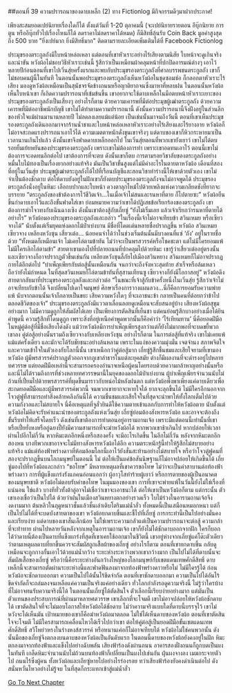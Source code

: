 ##ตอนที่ 39 ความปรารถนาของดาบเหล็ก (2)
ทาง Fictionlog มีกิจกรรมดีๆมาฝากประกาศ!



เพียงสะสมยอดเปย์นิยายเรื่องใดก็ได้ ตั้งแต่วันที่ 1-20 ตุลาคมนี้
(จะเปย์นิยายรายตอน อีบุ๊กนิยาย การตูน หรืออีบุ๊กทั่วไปเรื่องไหนก็ได้ ลดราคาไม่ลดราคาได้หมด)
ก็มีสิทธิ์ลุ้นรับ Coin Back มูลค่าสูงสุดถึง 500 บาท
"ยิ่งเปย์มาก ยิ่งมีสิทธิ์มาก"
ติดตามรายละเอียดเพิ่มเติมได้ที่ Facebook Fictionlog





ประมุขรองตระกูลถังมีใบหน้าหล่อเหลา
แต่ตอนที่เขาหัวเราะอย่างไร้เสียงตามนิสัย ใบหน้าจะดูเกินจริงและน่าขัน
หวังผ้อไม่ชอบวิธีหัวเราะเช่นนี้ รู้สึกว่าเป็นเหมือนผ้าคลุมหน้าที่ปกปิดอารมณ์ต่างๆ เอาไว้
หลายปีก่อนตอนที่เขาไปเวิ่นสุ่ยครั้งแรกและพบกับประมุขรองตระกูลถังที่ศาลบรรพชนตระกูลถัง เขาก็ไม่ชอบคนผู้นี้ในทันที
ในตอนนั้นพอประมุขรองตระกูลถังเห็นหวังผ้อในชุดซอมซ่อ ก็กลอกตาหัวเราะไร้เสียง มองดูหวังผ้อเหมือนเป็นสุนัขจรจัดข้างถนนหรือญาติยากจนซึ่งมาหาที่หลบฝน
ในตอนนั้นหวังผ้อเห็นใบหน้าเขา ก็เกิดความปรารถนาที่เข้มข้นขึ้น
เขาอยากจะใช้ดาบเหล็กในมือตบหน้าหัวเราะเยาะของประมุขรองตระกูลถังเป็นเสี่ยงๆ
อย่างไรก็ตาม ด้วยความเคารพที่มีต่อประมุขผู้เฒ่าตระกูลถัง ด้วยความเคารพที่มีต่ออาชีพนักบัญชี เขาไม่ได้ทำตามความปรารถนานี้
ดังนั้นความปรารถนานี้จึงฝังอยู่ในส่วนลึกของหัวใจแม้ผ่านมานานหลายปี ไม่ลดลงเลยแม้แต่น้อย
เป็นเช่นนั้นมาจนถึงวันนี้ ตอนที่เขาเห็นประมุขรองตระกูลถังเดินออกมาจากร้านน้ำชาและใบหน้าหล่อเหลาหัวเราะอย่างไร้เสียงและไร้ยางอาย หวังผ้อก็ไม่อาจสะกดแรงปรารถนาเอาไว้ได้
ความเมตตาหนักดั่งขุนเขาจริงๆ แต่ดาบของเขาก็หิวกระหายมาเป็นเวลานานเกินไปแล้ว
ดังนั้นเขาจึงฟาดดาบเหล็กออกไป
ในเวิ่นสุ่ยตอนที่พวกเขายังเยาว์ เขาไม่ได้ตบรอยยิ้มเย้ยหยันของประมุขรองตระกูลถัง เพราะเขาไม่ต้องการทำ เพราะเขาอดทนเอาไว้
ตอนนี้เขาไม่ต้องการจะอดทนอีกต่อไป เขาต้องการที่จะตบ ดังนั้นเขาก็ตบ
การตามรอยวิชาลับของตระกูลถังอย่างหมื่นใบไม้ทองเป็นเรื่องยากอย่างแท้จริง มันเป็นวิชาขั้นสูงแต่ไม่มีค่าอะไรในตายตาหวังผ้อ
เดือนที่สองที่อยู่ในเวิ่นสุ่ย ประมุขผู้เฒ่าตระกูลถังได้ไปที่เรือนบัญชีและสอนวิชาท่าร่างนี้ให้เขาด้วยตัวเอง
เขาไม่จำเป็นต้องชักดาบ ต่อให้ดาบยังอยู่ในฝักเขาก็ยังตบประมุขรองตระกูลถังจนไม่อาจพูดได้
ประมุขรองตระกูลถังนั่งอยู่ในหิมะ เลือกบปากและใบหน้า ดวงตาลุกไหม้ไปด้วยเพลิงแห่งความเกลียดชังที่ยากจะบรรยาย
“ตระกูลถังของข้าต้องการไว้ชีวิตเจ้า...ในเมื่อเจ้าไม่สนและรนหาที่ตาย ก็ไปตายซะ”
หวังผ้อยืนขึ้นกำดาบเอาไว้และถึงขั้นฟาดใส่เขา ย่อมหมายความว่าเขาได้ปฏิเสธข้อเรียกร้องของตระกูลถัง
เขาต้องการฆ่าโจวทงกับเฉินฉางเซิง ดังนั้นเขาต้องสู้กับเถี่ยซู่
“ยังไม่เริ่มเลย แล้วเจ้าเรียกว่ารนหาที่ตายได้อย่างไร”
หวังผ้อมองประมุขรองตระกูลถังและกล่าว “ในเรื่องนี้เจ้าไม่อาจเทียบข้า สวินเหมย หรือเซียวจางได้”
นับตั้งแต่เริ่มยุคแห่งดอกไม้ป่าเบ่งบาน มีชื่อที่โดดเด่นหลายชื่อปรากฏขึ้น
หวังผ้อ สวินเหมย เซียวจาง เหลียงหวังซุน เสี่ยวเต๋อ...
น้อยคนจำได้ว่าในช่วงเริ่มต้นนั้นมีบางคนที่แซ่ ‘ถัง’ อยู่ในรายชื่อด้วย
“ทั้งหมดก็เหมือนเจ้า ไม่เคยไล่ตามข้าทัน ไม่ว่าจะเป็นพรสวรรค์หรือโชคชะตา แต่ไม่มีใครยอมแพ้ ไม่มีใครเลิกไล่ตามข้า”
สายตาเขามองไปที่ปลายถนนที่ปกคลุมไปด้วยหิมะ
เขารู้ว่าเสี่ยวเต๋ออยู่ตรงนั้น และเซียวจางก็อาจปรากฏตัวขึ้นเช่นกัน
เหลียงหวังซุนลี้ภัยไปเมืองสวินหยาง สวินเหมยก็ไม่อาจปรากฏกายได้อีกต่อไป
“บำเพ็ญเพียรกับต่อสู้นั้นเหมือนกัน จนกว่าจะถึงจังหวะสุดท้าย สำเร็จหรือล้มเหลวถือว่ายังไม่กำหนด ในที่สุดสวินเหมยก็ไล่ตามข้าทันที่สุสานเทียนซู เซียวจางก็ยังมีโอกาสอยู่”
หวังผ้อดึงสายตากลับมาที่ประมุขรองตระกูลถังและกล่าวต่อ “ในขณะที่เจ้าสู้กับข้าครั้งหนึ่งในเวิ่นสุ่ย รู้สึกว่าเจ้าไม่อาจเทียบกับข้าได้ จึงเปลี่ยนไปเดาใจมนุษย์ ศึกษาเรื่องการวางแผนลวง...นี่ก็คือการยอมรับความพ่ายแพ้ นับจากตอนนั้นเจ้าก็กลายเป็นขยะ เสียความหวังใดๆ ที่จะเอาชนะข้า กลายเป็นคนที่ด้อยกว่าข้าไปตลอดชีวิตของเจ้า”
ประมุขรองตระกูลถังมีแววตาเลื่อนลอยดูเหมือนจะสับสนอยู่บ้าง
เสียงหวังผ้อสุขุมอย่างมาก ไม่มีความดูถูกให้สัมผัสได้เลย เป็นเพียงการตัดสินที่เย็นชา
แต่คนย่อมรู้สึกบางอย่างเมื่อได้ยินคำพูดนี้ ความรู้สึกที่โดนดูถูก
เพราะสิ่งที่อยู่เหนือคำพูดพวกนั้นก็คือคำว่า ‘ไร้เทียมทาน’
นี่คือยอดฝีมือ
ในหมู่คู่ต่อสู้ที่มีชื่อเสียงโด่งดัง แม้ว่าหวังผ้อมีการบำเพ็ญเพียรสูงกว่าแต่ก็ยังไม่มากพอที่จะบดขยี้พวกเขาลง
คู่ต่อสู้อย่างนั้นรวมถึงเซียวจางกับเหลียงหวังซุน
อย่างไรก็ตาม ในการต่อสู้ที่แท้จริง เขาไม่เคยแพ้แม้แต่ครั้งเดียว และมักจะได้รับชัยชนะอย่างล้นหลาม
เพราะในแง่ของความมุ่งมั่น เจตจำนง สภาพจิตใจและความเข้าใจในตัวเองกับโลกนี้นั้น เขาเหนือกว่าคู่ต่อสู้มาก
เถี่ยซู่รู้สึกชื่นชมและเสียใจยามที่เขามองหวังผ้อ
ผู้มีพรสวรรค์ปรากฏตัวออกจากภูเขาลำธารในแต่ละยุคสมัย ต่างก็มีผลงานที่จะดำรงอยู่ไปหลายทศวรรษ แต่ยอดฝีมือเหล่านี้จะสามารถครองอำนาจเหนือผู้คนโดยรอบด้วยความกล้าหาญอย่างนั้นหรือ
และนี่ไม่ได้รวมถึงการที่ช่วงหลายทศวรรษมานี้ในยุคของดอกไม้ป่าเบ่งบาน ผู้บำเพ็ญเพียรจำนวนนับไม่ถ้วนที่เปี่ยมไปด้วยพรสวรรค์ที่ผุดขึ้นมาราวกับหน่อไม้หลังฝนตก
แต่หวังผ้อพึ่งพาเพียงแค่ดาบเดียวเพื่อสะกดยอดฝีมือและผู้มีพรสวรรค์พวกนี้ จนพวกเขายากจะหายใจได้ ยากจะลุกขึ้นได้
ไม่มีใครอีกนอกจากโจวตู๋ฟูที่สามารถทำสิ่งคล้ายคลึงกันนี้ได้
ความชื่นชมและเสียใจในที่สุดจะนำพาให้ทั้งโลกเต็มไปด้วยความกังวลและไม่สบายใจ
นี่คือเหตุผลที่จูลั่วยินดีใช้ความตายเข้าแลกกับการทำให้หวังผ้อตาย
นับตั้งแต่หวังผ้อไม่คิดจะรับคำแนะนำของตระกูลถังแห่งเวิ่นสุ่ย เถี่ยซู่ย่อมต้องสังหารหวังผ้อ และอาจจะต้องถึงขั้นรีบทำให้เสร็จโดยเร็ว
ดังเช่นที่เขาต้องการทำตอนอยู่อารามถานเจ้อ
เพราะมีแต่ตอนนี้เท่านั้นที่เขาหรือเปี๋ยยั่งหงหรืออู๋ฉยงปี้ยังมีความสามารถที่จะฆ่าหวังผ้อได้
หากพวกเขาช้าเกินไป หากปล่อยให้เวลาผ่านไปอีกไม่กี่วัน หากหิมะตกอีกหนึ่งหรือสองครั้ง จะมีอะไรเกิดขึ้น
ในอีกไม่กี่วัน หลังจากหิมะตกอีกสองหน บางทีพวกเขาอาจจะไม่มีทางสังหารหวังผ้อได้อีก
ความตระหนักรู้นี้ทำให้รู้สึกไม่สบายอย่างแท้จริง
แม้แต่ท้องฟ้าพร่างดาวที่ห้อมล้อมโลกนี้เอาไว้ยังสั่นสะท้านอย่างไม่สบายใจ
หรือว่าโจวตู๋ฟูคนที่สองจะปรากฏขึ้นบนโลกมนุษย์ในตอนนี้
ไม่ ต่อให้เป็นแค่ข้อสันนิษฐานก็ไม่อาจปล่อยให้เกิดขึ้นได้
เถี่ยซู่มองไปที่หวังผ้อและกล่าว “ขอโทษ”
มีหลายเหตุผลที่เขาควรขอโทษ ไม่ว่าจะเป็นคำสาบานต่อท้องฟ้าพร่างดาว การที่ผู้แข็งแกร่งรังแกคนอ่อนแอกว่า ผู้อาวุโสทำร้ายผู้เยาว์ หรือการตายของผู้เป็นอนาคตของมนุษยชาติ
หวังผ้อไม่ตอบรับคำขอโทษ ในมุมมองของเขา การที่เขาจะพ่ายแพ้ในวันนี้ยังไม่ใช่เรื่องที่แน่นอน
ใช่แล้ว บางทีทั่วทั้งต้าลู่อาจไม่เชื่อว่าเขาจะเอาชนะได้ ต่อให้เขาเป็นหวังผ้อก็ตาม
แต่กระนั้น ตัวเขาเองเชื่อว่าเป็นไปได้
ด้วยว่าฝนในเมืองสวินหยางตกอย่างรวดเร็ว ใบไม้ร่วงในอารามถานเจ้อจึงงดงามมาก ต้นหลิวในฤดูหนาวชั้นแล้วชั้นเล่าเติบโตริมแม่น้ำลั่ว ทั้งหมดนี้เป็นเสมือนหมอกหนา แต่ก็เป็นไปไม่ได้ที่จะบดบังสายตาของเขา
หวังผ้อยกดาบขึ้นและชี้ไปที่เถี่ยซู่ การกระทำนี้เป็นไปอย่างมั่นคงและเรียบง่าย
แต่ดาบของเขาสั่นเล็กน้อย
ไม่ใช่เพราะความกลัวแต่เป็นความปรารถนาจะต่อสู้ ความกล้าที่จะท้าทาย
ผ่านไปหลายวันหลังจากเหตุในอารามถานเจ้อ เขาก็ยังไม่ได้ชักดาบออกจากฝัก
ใครก็บอกได้ว่าดาบนี้ต้องเป็นดาบที่แข็งแกร่งที่สุดที่เขาเคยใช้ออกมาในชีวิตนี้
เขาอยู่ห่างจากเถี่ยซู่แค่โต๊ะตัวเดียว ว่าตามเหตุผลดาบที่ยกขึ้นควรจะสัมผัสถูกเสื้อผ้าของเถี่ยซู่
อย่างไรก็ตาม ตอนที่เขายกดาบขึ้น กลับดูเหมือนจะถูกกางกั้นเอาไว้ด้วยแม่น้ำกว้าง ระยะห่างระหว่างพวกเขากว้างมาก เป็นไปไม่ได้ที่ดาบนั้นจะสัมผัสเสื้อของเถี่ยซู่
หรือว่านี่คือระยะห่างอันกว้างใหญ่ของโลกมนุษย์กับเขตแดนเทพศักดิ์สิทธิ์
ดาบเหล็กนี้จะสามารถตัดผ่านระยะห่างนี้และฟาดฟันลงมาจากท้องฟ้าพร่างดาวหรือไม่
ไม่มีใครรู้ได้
ก่อนหวังผ้อจะชักดาบออกมา ความเป็นไปได้นั้นไร้ขีดจำกัด
ตอนที่เขาชักดาบออกมา ความเป็นไปได้อันไร้ขีดจำกัดก็จะถล่มลงจนเหลือแค่ความเป็นจริงแค่อย่างเดียว
ทั่วโลกกำลังรอดูความจริงนี้ ไม่รู้ว่าใครบ้างที่ไม่อาจทนรับความจริงนี้ได้
ในตอนนั้นเถี่ยซู่ได้ตัดสินใจ
ตัวเลือกนี้เรียบง่ายอย่างมาก แต่มันเป็นตัวแทนของประสบการณ์ที่ผ่านมาหลายศตวรรษ
เขาเลือกที่จะโจมตี
เขาไม่อาจปล่อยให้หวังผ้อชักดาบได้
เขาตัดสินใจที่จะไม่มอบโอกาสให้หวังผ้อได้ชักดาบ
ไม่ว่าความจริงแบบใดที่ดาบนี้บรรจุไว้ เขาไม่หวังจะได้เห็นมัน
เป้าหมายของเขาก็คือฆ่าหวังผ้อมาตลอด ไม่ใช่ได้เห็นดาบของหวังผ้อ
ตอนที่เขาตัดสินใจจะโจมตี ไม่มีใครสามารถเคลื่อนไหวได้เร็วไปกว่าเขา
ต่อให้คู่ต่อสู้เป็นยอดฝีมือขั้นเขตแดนเทพศักดิ์สิทธิ์ สวีโหย่วหรงในร่างหงส์สวรรค์ หรือหนานเค่อก็ไม่อาจเทียบได้
หวังผ้อไม่ใช่คนพวกนั้น
ดังนั้นมือของเถี่ยซู่จึงตกลงบนดาบของหวังผ้อเป็นอันดับแรก
ในตอนนี้ดาบของหวังผ้อยังคงอยู่ในฝัก
หิมะตกลงมาจากท้องฟ้าและแข็งไปอย่างฉับพลัน
เสียงฟ้าร้องดังผ่านถนน
อาคารสองฝั่งถนนก็ถูกบดเป็นผงในทันที
เกล็ดหิมะจำนวนนับไม่ถ้วนบนท้องฟ้าก็เปลี่ยนเป็นผงไปเช่นกัน
ฝุ่นผงจางลง เมฆกระจายตัวไป ถนนไร้ซึ่งผู้คน ทั้งหวังผ้อและเถียซู่หายไปอย่างไรร่องรอย
ทว่าเสียงฟ้าร้องยังคงดำเนินต่อไป ดังสนั่นหวั่นไหวอย่างไม่รู้จบ
ในที่สุดก็กระแทกเข้าสู่แม่น้ำลั่ว


[Go To Next Chapter]( ./712.md)